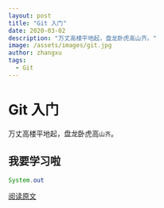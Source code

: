 ```yaml
---
layout: post
title: "Git 入门"
date: 2020-03-02
description: "万丈高楼平地起，盘龙卧虎高山齐。"
image: /assets/images/git.jpg
author: zhangxu
tags:
  - Git
---
```


# Git 入门  
万丈高楼平地起，盘龙卧虎高`山齐`。
## 我要学习啦
```java
System.out
```
[阅读原文](http://baidu.com)
